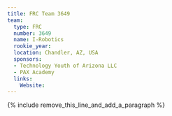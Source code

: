 ```yaml
---
title: FRC Team 3649
team:
  type: FRC
  number: 3649
  name: I-Robotics
  rookie_year:
  location: Chandler, AZ, USA
  sponsors:
  - Technology Youth of Arizona LLC
  - PAX Academy
  links:
    Website:
---
```


{% include remove_this_line_and_add_a_paragraph %}